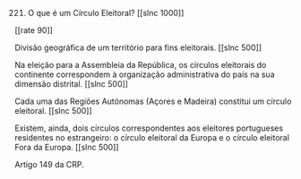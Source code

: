221. O que é um Círculo Eleitoral?
[[slnc 1000]]

[[rate 90]]

Divisão geográfica de um território para fins eleitorais.
[[slnc 500]]

Na eleição para a Assembleia da República, os círculos eleitorais do continente correspondem à organização administrativa do país na sua dimensão distrital.
[[slnc 500]]

Cada uma das Regiões Autónomas (Açores e Madeira) constitui um círculo eleitoral.
[[slnc 500]]

Existem, ainda, dois círculos correspondentes aos eleitores portugueses residentes no estrangeiro: o círculo eleitoral da Europa e o círculo eleitoral Fora da Europa.
[[slnc 500]]

Artigo 149 da CRP.
